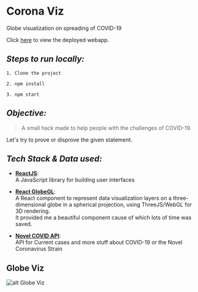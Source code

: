 # Corona Viz
Globe visualization on spreading of COVID-19
 
Click [here](https://coronaviz.netlify.com/) to view the deployed webapp.

## ***Steps to run locally:***
```
1. Clone the project

2. npm install

3. npm start
```


## ***Objective:***
> A small hack made to help people with the challenges of COVID-19.

Let's try to prove or disprove the given statement.

## ***Tech Stack & Data used:***
- <b>[ReactJS](https://reactjs.org/)</b>: <br/>
A JavaScript library for building user interfaces

- <b>[React GlobeGL](https://github.com/vasturiano/react-globe.gl)</b>: <br/>
 A React component to represent data visualization layers on a three-dimensional globe in a spherical projection, using ThreeJS/WebGL for 3D rendering. <br/>
 It provided me a beautiful component cause of which lots of time was saved.

- <b>[Novel COVID API](https://github.com/NovelCOVID/API)</b>: <br/> 
API for Current cases and more stuff about COVID-19 or the Novel Coronavirus Strain


## Globe Viz

![alt Globe Viz](https://user-images.githubusercontent.com/32517802/77742114-f55b3c80-703b-11ea-840c-c77eb9c89175.png)
